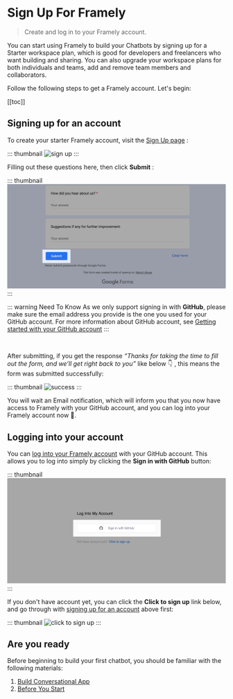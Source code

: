 # Sign Up For Framely
> Create and log in to your Framely account.

You can start using Framely to build your Chatbots by signing up for a Starter workspace plan, which is good for developers and freelancers who want building and sharing. You can also upgrade your workspace plans for both individuals and teams, add and remove team members and collaborators. 

Follow the following steps to get a Framely account. Let's begin: 

[[toc]]

## Signing up for an account

To create your starter Framely account, visit the [Sign Up page](https://docs.google.com/forms/d/e/1FAIpQLSeYGRXfYnB_uDKTS4hUfcD3w1f9LDI9swcC5Qhy71PTS_JANA/viewform) :

::: thumbnail
![sign up](/images/guide/signup/sign-up.png)
:::

Filling out these questions here, then click **Submit** :

::: thumbnail
![submit](/images/guide/signup/submit.png)
:::

::: warning Need To Know
As we only support signing in with **GitHub**, please make sure the email address you provide is the one you used for your GitHub account. For more information about GitHub account, see [Getting started with your GitHub account](https://docs.github.com/en/get-started/onboarding/getting-started-with-your-github-account)
:::

<br>

After submitting, if you get the response *“Thanks for taking the time to fill out the form, and we’ll get right back to you”* like below 👇 , this means the form was submitted successfully:

::: thumbnail
![success](/images/guide/signup/success.png)
:::

You will wait an Email notification, which will inform you that you now have access to Framely with your GitHub account, and you can log into your Framely account now 🎉.

## Logging into your account

You can [log into your Framely account](https://framely.naturali.io/login) with your GitHub account. This allows you to log into simply by clicking the **Sign in with GitHub** button: 

::: thumbnail
![sign in](/images/guide/signup/sign-in.png)
:::

If you don't have account yet, you can click the **Click to sign up** link below, and go through with [signing up for an account](#signing-up-for-an-account) above first: 

::: thumbnail
![click to sign up](/images/guide/signup/click-to-sign-up.png)
:::

## Are you ready

Before beginning to build your first chatbot, you should be familiar with the following materials:

1. [Build Conversational App](../README.md)
2. [Before You Start](../are-you-ready.md)
